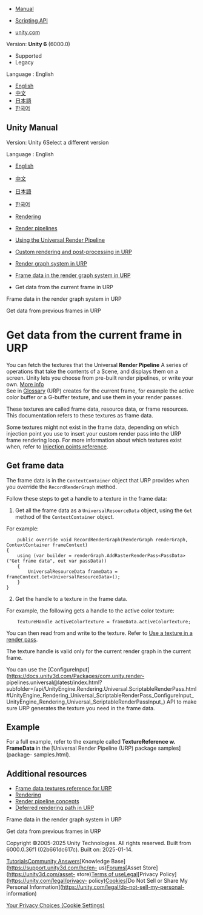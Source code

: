 [](https://docs.unity3d.com)

  * [Manual](../Manual/index.html)
  * [Scripting API](../ScriptReference/index.html)

  * [unity.com](https://unity.com/)

Version: **Unity 6** (6000.0)

  * Supported
  * Legacy

Language : English

  * [English](/Manual/urp/accessing-frame-data.html)
  * [中文](/cn/current/Manual/urp/accessing-frame-data.html)
  * [日本語](/ja/current/Manual/urp/accessing-frame-data.html)
  * [한국어](/kr/current/Manual/urp/accessing-frame-data.html)

[](https://docs.unity3d.com)

## Unity Manual

Version: Unity 6Select a different version

Language : English

  * [English](/Manual/urp/accessing-frame-data.html)
  * [中文](/cn/current/Manual/urp/accessing-frame-data.html)
  * [日本語](/ja/current/Manual/urp/accessing-frame-data.html)
  * [한국어](/kr/current/Manual/urp/accessing-frame-data.html)

  * [Rendering](../rendering-and-post-processing.html)
  * [Render pipelines](../render-pipelines.html)
  * [Using the Universal Render Pipeline](../universal-render-pipeline.html)
  * [Custom rendering and post-processing in URP](../urp/customizing-urp.html)
  * [Render graph system in URP](../urp/render-graph.html)
  * [Frame data in the render graph system in URP](../urp/render-graph-frame-data.html)
  * Get data from the current frame in URP

[](../urp/render-graph-frame-data.html)

Frame data in the render graph system in URP

[](../urp/render-graph-get-previous-frames.html)

Get data from previous frames in URP

# Get data from the current frame in URP

You can fetch the textures that the Universal **Render Pipeline** A series of
operations that take the contents of a Scene, and displays them on a screen.
Unity lets you choose from pre-built render pipelines, or write your own.
[More info](../render-pipelines.html)  
See in [Glossary](../Glossary.html#Renderpipeline) (URP) creates for the
current frame, for example the active color buffer or a G-buffer texture, and
use them in your render passes.

These textures are called frame data, resource data, or frame resources. This
documentation refers to these textures as frame data.

Some textures might not exist in the frame data, depending on which injection
point you use to insert your custom render pass into the URP frame rendering
loop. For more information about which textures exist when, refer to
[Injection points reference](customize/custom-pass-injection-points.html).

## Get frame data

The frame data is in the `ContextContainer` object that URP provides when you
override the `RecordRenderGraph` method.

Follow these steps to get a handle to a texture in the frame data:

  1. Get all the frame data as a `UniversalResourceData` object, using the `Get` method of the `ContextContainer` object.

For example:

    
        public override void RecordRenderGraph(RenderGraph renderGraph, ContextContainer frameContext)
    {
        using (var builder = renderGraph.AddRasterRenderPass<PassData>("Get frame data", out var passData))
        {
            UniversalResourceData frameData = frameContext.Get<UniversalResourceData>();
        }
    }
    

  2. Get the handle to a texture in the frame data.

For example, the following gets a handle to the active color texture:

    
        TextureHandle activeColorTexture = frameData.activeColorTexture;
    

You can then read from and write to the texture. Refer to [Use a texture in a
render pass](render-graph-read-write-texture.html).

The texture handle is valid only for the current render graph in the current
frame.

You can use the
[ConfigureInput](https://docs.unity3d.com/Packages/com.unity.render-
pipelines.universal@latest/index.html?subfolder=/api/UnityEngine.Rendering.Universal.ScriptableRenderPass.html#UnityEngine_Rendering_Universal_ScriptableRenderPass_ConfigureInput_UnityEngine_Rendering_Universal_ScriptableRenderPassInput_)
API to make sure URP generates the texture you need in the frame data.

## Example

For a full example, refer to the example called **TextureReference w.
FrameData** in the [Universal Render Pipeline (URP) package samples](package-
samples.html).

## Additional resources

  * [Frame data textures reference for URP](render-graph-frame-data-reference.html)
  * [Rendering](rendering-in-universalrp.html)
  * [Render pipeline concepts](urp-concepts.html)
  * [Deferred rendering path in URP](rendering/deferred-rendering-path-landing.html)

[](../urp/render-graph-frame-data.html)

Frame data in the render graph system in URP

[](../urp/render-graph-get-previous-frames.html)

Get data from previous frames in URP

Copyright ©2005-2025 Unity Technologies. All rights reserved. Built from
6000.0.36f1 (02b661dc617c). Built on: 2025-01-14.

[Tutorials](https://learn.unity.com/)[Community
Answers](https://answers.unity3d.com)[Knowledge
Base](https://support.unity3d.com/hc/en-
us)[Forums](https://forum.unity3d.com)[Asset Store](https://unity3d.com/asset-
store)[Terms of
use](https://docs.unity3d.com/Manual/TermsOfUse.html)[Legal](https://unity.com/legal)[Privacy
Policy](https://unity.com/legal/privacy-
policy)[Cookies](https://unity.com/legal/cookie-policy)[Do Not Sell or Share
My Personal Information](https://unity.com/legal/do-not-sell-my-personal-
information)

[Your Privacy Choices (Cookie Settings)](javascript:void\(0\);)

